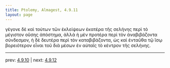 ```yaml
---
title: Ptolemy, Almagest, 4.9.11
layout: page
---
```


γέγονε δὲ καὶ τούτων τῶν ἐκλείψεων ἑκατέρα τῆς σελήνης περὶ τὸ μέγιστον οὔσης ἀπόστημα, ἀλλὰ ἡ μὲν προτέρα περὶ τὸν ἀναβιβάζοντα σύνδεσμον, ἡ δὲ δευτέρα περὶ τὸν καταβιβάζοντα, ὡς καὶ ἐνταῦθα τῷ ἴσῳ βορειότερον εἶναι τοῦ διὰ μέσων ἐν αὐταῖς τὸ κέντρον τῆς σελήνης. 

---

prev: [4.9.10](../4.9.10/) | next: [4.9.12](../4.9.12/)


